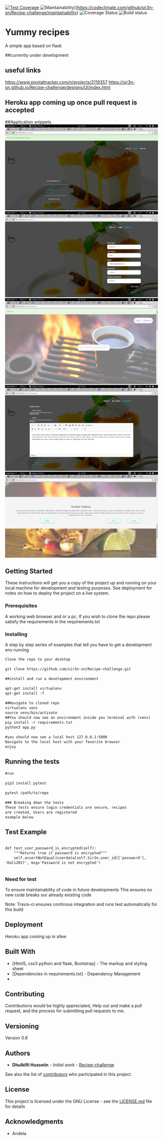 


[![Test Coverage](https://api.codeclimate.com/v1/badges/ca71e324cb7d2d470b11/test_coverage)](https://codeclimate.com/github/sir3n-sn/Recipe-challenge/test_coverage)
![Maintainability](https://api.codeclimate.com/v1/badges/ca71e324cb7d2d470b11/maintainability)](https://codeclimate.com/github/sir3n-sn/Recipe-challenge/maintainability)
![Coverage Status](https://coveralls.io/repos/github/sir3n-sn/Recipe-challenge/badge.svg?branch=master)
![Build status](https://travis-ci.org/sir3n-sn/Recipe-challenge.svg?branch=master)

# Yummy recipes

A simple app based on flask 


##currently under development

## useful links
https://www.pivotaltracker.com/n/projects/2119357
https://sir3n-sn.github.io/Recipe-challenge/designs/UI/index.html
## Heroku app coming up once pull request is accepted
##Application snippets
![Alt text](/images/login.png?raw=true "Login page")
![Alt text](/images/Sign-up.png?raw=true "Registration page")
![Alt text](/images/inside_1.png?raw=true "My Recipe page")
![Alt text](/images/Categories.png?raw=true "Category page")
![Alt text](/images/myrecipes.png?raw=true "My Recipe page")


## Getting Started

These instructions will get you a copy of the project up and running on your local machine for development and testing purposes. See deployment for notes on how to deploy the project on a live system.

### Prerequisites

A working web browser and or a pc.
If you wish to clone the repo please satisfy the requirements in the requirements.txt

### Installing

A step by step series of examples that tell you have to get a development env running

```
Clone the repo to your desktop

git clone https://github.com/sir3n-sn/Recipe-challenge.git

##install and run a development environment

apt-get install virtualenv
apt-get install -f 

##Navigate to cloned repo
virtualenv venv
source venv/bin/activate
##You should now see an environment inside you terminal with (venv)
pip install -r requirements.txt
python3 app.py

#you should now see a local host 127.0.0.1:5000
Navigate to the local host with your favorite browser 
enjoy

```


## Running the tests

```
#run

pip3 install pytest

pytest /path/to/repo

### Breaking down the tests
These tests ensure login credentials are secure, recipes 
are created, Users are registered
example below

```
## Test Example
```

```
    def test_user_password_is_encrypted(self):
        """Returns true if password is encrypted"""
        self.assertNotEqual(userdata[self.Sir3n.user_id]['password'], 'Kali2017', msg='Password is not encrypted')
```
````
### Need for test

To ensure maintainability of code in future developments
This ensures no new code breaks our already existing code

Note: Travis-ci ensures continous integration and runs test automatically for this build

## Deployment

Heroku app coming up in afew

## Built With

* [Html5, css3 python and flask, Bootstrap] - The markup and styling sheet
* [Dependencies in requirements.txt] - Dependency Management
* 
## Contributing

Contributions would be highly appreciated, Help out and make a pull request, and the process for submitting pull requests to me.

## Versioning

Version 0.6

## Authors

* **Dhulkifli Husseiin** - *Initial work* - [Recipe-challenge](https://github.com/Recipe-challenge)

See also the list of [contributors](https://github.com/Sir3n-sn/Recipe-challenge/contributors) who participated in this project.

## License

This project is licensed under the GNU License - see the [LICENSE.md](LICENSE.md) file for details

## Acknowledgments

* Andela


